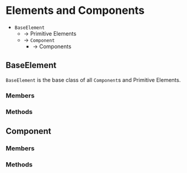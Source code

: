 # Elements and Components

- `BaseElement`
    - → Primitive Elements
    - → `Component`
        - → Components

## BaseElement

`BaseElement` is the base class of all `Component`s and Primitive Elements.

### Members



### Methods

## Component

### Members

### Methods
